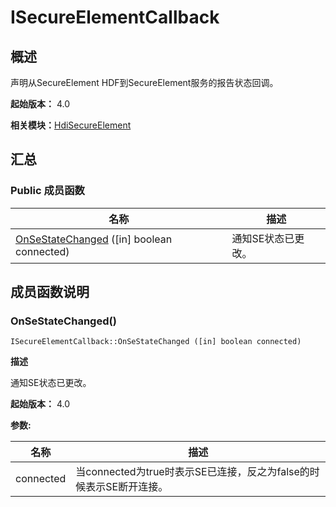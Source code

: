 # ISecureElementCallback


## 概述

声明从SecureElement HDF到SecureElement服务的报告状态回调。

**起始版本：** 4.0

**相关模块：**[HdiSecureElement](_hdi_secure_element.md)


## 汇总


### Public 成员函数

| 名称 | 描述 | 
| -------- | -------- |
| [OnSeStateChanged](#onsestatechanged) ([in] boolean connected) | 通知SE状态已更改。  | 


## 成员函数说明


### OnSeStateChanged()

```
ISecureElementCallback::OnSeStateChanged ([in] boolean connected)
```
**描述**

通知SE状态已更改。

**起始版本：** 4.0

**参数:**

| 名称 | 描述 | 
| -------- | -------- |
| connected | 当connected为true时表示SE已连接，反之为false的时候表示SE断开连接。 | 

